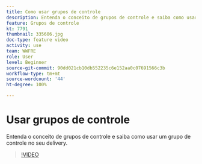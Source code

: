 ```yaml
---
title: Como usar grupos de controle
description: Entenda o conceito de grupos de controle e saiba como usar um grupo de controle no seu delivery.
feature: Grupos de controle
kt: 7791
thumbnail: 335606.jpg
doc-type: feature video
activity: use
team: WWFRE
role: User
level: Beginner
source-git-commit: 90dd021cb10db552235c6e152aa0c07691566c3b
workflow-type: tm+mt
source-wordcount: '44'
ht-degree: 100%

---
```


# Usar grupos de controle

Entenda o conceito de grupos de controle e saiba como usar um grupo de controle no seu delivery.

>[!VIDEO](https://video.tv.adobe.com/v/335606?quality=12)
